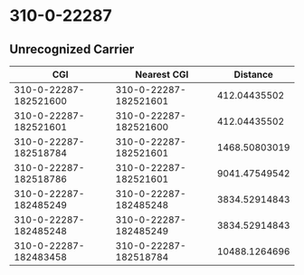 # 310-0-22287
## Unrecognized Carrier


| CGI | Nearest CGI | Distance |
|-----|-------------|----------|
| 310-0-22287-182521600 | 310-0-22287-182521601 | 412.04435502 |
| 310-0-22287-182521601 | 310-0-22287-182521600 | 412.04435502 |
| 310-0-22287-182518784 | 310-0-22287-182521601 | 1468.50803019 |
| 310-0-22287-182518786 | 310-0-22287-182521601 | 9041.47549542 |
| 310-0-22287-182485249 | 310-0-22287-182485248 | 3834.52914843 |
| 310-0-22287-182485248 | 310-0-22287-182485249 | 3834.52914843 |
| 310-0-22287-182483458 | 310-0-22287-182518784 | 10488.1264696 |
